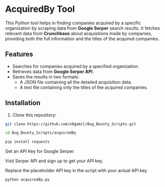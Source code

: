 # AcquiredBy Tool

This Python tool helps in finding companies acquired by a specific organization by scraping data from **Google Serper** search results. It fetches relevant data from **Crunchbase** about acquisitions made by companies, providing both the full information and the titles of the acquired companies.

## Features

- Searches for companies acquired by a specified organization.
- Retrieves data from **Google Serper API**.
- Saves the results in two formats:
  - A JSON file containing all the detailed acquisition data.
  - A text file containing only the titles of the acquired companies.

## Installation

1. Clone this repository:

```bash
git clone https://github.com/x0gamil/Bug_Bounty_Scripts.git

cd Bug_Bounty_Scripts/acquiredBy

pip install requests
```
Get an API Key for Google Serper:

Visit Serper API and sign up to get your API key.

Replace the placeholder API key in the script with your actual API key.

```bash
python acquiredBy.py
 ```
